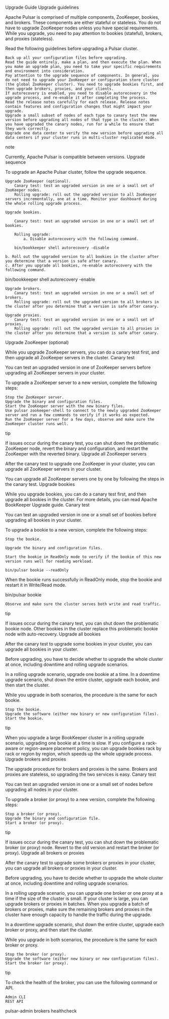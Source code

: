Upgrade Guide
Upgrade guidelines

Apache Pulsar is comprised of multiple components, ZooKeeper, bookies, and brokers. These components are either stateful or stateless. You do not have to upgrade ZooKeeper nodes unless you have special requirements. While you upgrade, you need to pay attention to bookies (stateful), brokers, and proxies (stateless).

Read the following guidelines before upgrading a Pulsar cluster.

    Back up all your configuration files before upgrading.
    Read the guide entirely, make a plan, and then execute the plan. When you make an upgrade plan, you need to take your specific requirements and environment into consideration.
    Pay attention to the upgrade sequence of components. In general, you do not need to upgrade your ZooKeeper or configuration store cluster (the global ZooKeeper cluster). You need to upgrade bookies first, and then upgrade brokers, proxies, and your clients.
    If autorecovery is enabled, you need to disable autorecovery in the upgrade process, and re-enable it after completing the process.
    Read the release notes carefully for each release. Release notes contain features and configuration changes that might impact your upgrade.
    Upgrade a small subset of nodes of each type to canary test the new version before upgrading all nodes of that type in the cluster. When you have upgraded the canary nodes, run for a while to ensure that they work correctly.
    Upgrade one data center to verify the new version before upgrading all data centers if your cluster runs in multi-cluster replicated mode.

note

Currently, Apache Pulsar is compatible between versions.
Upgrade sequence

To upgrade an Apache Pulsar cluster, follow the upgrade sequence.

    Upgrade ZooKeeper (optional).
        Canary test: test an upgraded version in one or a small set of ZooKeeper nodes.
        Rolling upgrade: roll out the upgraded version to all ZooKeeper servers incrementally, one at a time. Monitor your dashboard during the whole rolling upgrade process.

    Upgrade bookies.

        Canary test: test an upgraded version in one or a small set of bookies.

        Rolling upgrade:
            a. Disable autorecovery with the following command.

        bin/bookkeeper shell autorecovery -disable

    b. Roll out the upgraded version to all bookies in the cluster after you determine that a version is safe after canary.
    c. After you upgrade all bookies, re-enable autorecovery with the following command.

bin/bookkeeper shell autorecovery -enable

    Upgrade brokers.
        Canary test: test an upgraded version in one or a small set of brokers.
        Rolling upgrade: roll out the upgraded version to all brokers in the cluster after you determine that a version is safe after canary.

    Upgrade proxies.
        Canary test: test an upgraded version in one or a small set of proxies.
        Rolling upgrade: roll out the upgraded version to all proxies in the cluster after you determine that a version is safe after canary.

Upgrade ZooKeeper (optional)

While you upgrade ZooKeeper servers, you can do a canary test first, and then upgrade all ZooKeeper servers in the cluster.
Canary test

You can test an upgraded version in one of ZooKeeper servers before upgrading all ZooKeeper servers in your cluster.

To upgrade a ZooKeeper server to a new version, complete the following steps:

    Stop the ZooKeeper server.
    Upgrade the binary and configuration files.
    Start the ZooKeeper server with the new binary files.
    Use pulsar zookeeper-shell to connect to the newly upgraded ZooKeeper server and run a few commands to verify if it works as expected.
    Run the ZooKeeper server for a few days, observe and make sure the ZooKeeper cluster runs well.

tip

If issues occur during the canary test, you can shut down the problematic ZooKeeper node, revert the binary and configuration, and restart the ZooKeeper with the reverted binary.
Upgrade all ZooKeeper servers

After the canary test to upgrade one ZooKeeper in your cluster, you can upgrade all ZooKeeper servers in your cluster.

You can upgrade all ZooKeeper servers one by one by following the steps in the canary test.
Upgrade bookies

While you upgrade bookies, you can do a canary test first, and then upgrade all bookies in the cluster. For more details, you can read Apache BookKeeper Upgrade guide.
Canary test

You can test an upgraded version in one or a small set of bookies before upgrading all bookies in your cluster.

To upgrade a bookie to a new version, complete the following steps:

    Stop the bookie.

    Upgrade the binary and configuration files.

    Start the bookie in ReadOnly mode to verify if the bookie of this new version runs well for reading workload.

    bin/pulsar bookie --readOnly

When the bookie runs successfully in ReadOnly mode, stop the bookie and restart it in Write/Read mode.

bin/pulsar bookie

    Observe and make sure the cluster serves both write and read traffic.

tip

If issues occur during the canary test, you can shut down the problematic bookie node. Other bookies in the cluster replace this problematic bookie node with auto-recovery.
Upgrade all bookies

After the canary test to upgrade some bookies in your cluster, you can upgrade all bookies in your cluster.

Before upgrading, you have to decide whether to upgrade the whole cluster at once, including downtime and rolling upgrade scenarios.

In a rolling upgrade scenario, upgrade one bookie at a time. In a downtime upgrade scenario, shut down the entire cluster, upgrade each bookie, and then start the cluster.

While you upgrade in both scenarios, the procedure is the same for each bookie.

    Stop the bookie.
    Upgrade the software (either new binary or new configuration files).
    Start the bookie.

tip

When you upgrade a large BookKeeper cluster in a rolling upgrade scenario, upgrading one bookie at a time is slow. If you configure a rack-aware or region-aware placement policy, you can upgrade bookies rack by rack or region by region, which speeds up the whole upgrade process.
Upgrade brokers and proxies

The upgrade procedure for brokers and proxies is the same. Brokers and proxies are stateless, so upgrading the two services is easy.
Canary test

You can test an upgraded version in one or a small set of nodes before upgrading all nodes in your cluster.

To upgrade a broker (or proxy) to a new version, complete the following steps:

    Stop a broker (or proxy).
    Upgrade the binary and configuration file.
    Start a broker (or proxy).

tip

If issues occur during the canary test, you can shut down the problematic broker (or proxy) node. Revert to the old version and restart the broker (or proxy).
Upgrade all brokers or proxies

After the canary test to upgrade some brokers or proxies in your cluster, you can upgrade all brokers or proxies in your cluster.

Before upgrading, you have to decide whether to upgrade the whole cluster at once, including downtime and rolling upgrade scenarios.

In a rolling upgrade scenario, you can upgrade one broker or one proxy at a time if the size of the cluster is small. If your cluster is large, you can upgrade brokers or proxies in batches. When you upgrade a batch of brokers or proxies, make sure the remaining brokers and proxies in the cluster have enough capacity to handle the traffic during the upgrade.

In a downtime upgrade scenario, shut down the entire cluster, upgrade each broker or proxy, and then start the cluster.

While you upgrade in both scenarios, the procedure is the same for each broker or proxy.

    Stop the broker (or proxy).
    Upgrade the software (either new binary or new configuration files).
    Start the broker (or proxy).

tip

To check the health of the broker, you can use the following command or API.

    Admin CLI
    REST API

pulsar-admin brokers healthcheck
